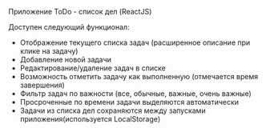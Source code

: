 Приложение ToDo - список дел (ReactJS)

Доступен следующий функционал:

- Отображение текущего списка задач (расширенное описание при клике на задачу)
- Добавление новой задачи
- Редактирование/удаление задач в списке
- Возможность отметить задачу как выполненную (отмечается время завершения)
- Фильтр задач по важности (все, обычные, важные, очень важные)
- Просроченные по времени задачи выделяются автоматически
- Задачи из списка дел сохраняются между запусками приложения(используется LocalStorage)
